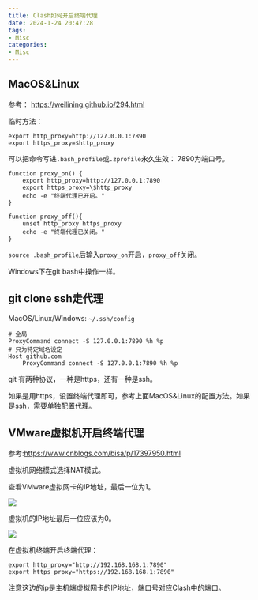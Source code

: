```yaml
---
title: Clash如何开启终端代理
date: 2024-1-24 20:47:28
tags:
- Misc
categories:
- Misc
---
```


## MacOS&Linux

参考：
https://weilining.github.io/294.html

临时方法：

```shell
export http_proxy=http://127.0.0.1:7890
export https_proxy=$http_proxy
```

可以把命令写进`.bash_profile`或`.zprofile`永久生效：
7890为端口号。

```shell
function proxy_on() {
    export http_proxy=http://127.0.0.1:7890
    export https_proxy=\$http_proxy
    echo -e "终端代理已开启。"
}

function proxy_off(){
    unset http_proxy https_proxy
    echo -e "终端代理已关闭。"
}
```

`source .bash_profile`后输入`proxy_on`开启，`proxy_off`关闭。

Windows下在git bash中操作一样。

## git clone ssh走代理

MacOS/Linux/Windows: `~/.ssh/config`

```shell
# 全局
ProxyCommand connect -S 127.0.0.1:7890 %h %p
# 只为特定域名设定
Host github.com
    ProxyCommand connect -S 127.0.0.1:7890 %h %p

```

git 有两种协议，一种是https，还有一种是ssh。

如果是用https，设置终端代理即可，参考上面MacOS&Linux的配置方法。如果是ssh，需要单独配置代理。


## VMware虚拟机开启终端代理

参考:https://www.cnblogs.com/bisa/p/17397950.html

虚拟机网络模式选择NAT模式。

查看VMware虚拟网卡的IP地址，最后一位为1。

![](https://xyc-1316422823.cos.ap-shanghai.myqcloud.com/20240124215308.png)

虚拟机的IP地址最后一位应该为0。

![](https://xyc-1316422823.cos.ap-shanghai.myqcloud.com/20240124215223.png)

在虚拟机终端开启终端代理：

```shell
export http_proxy="http://192.168.168.1:7890"
export https_proxy="https://192.168.168.1:7890"
```

注意这边的ip是主机端虚拟网卡的IP地址，端口号对应Clash中的端口。
